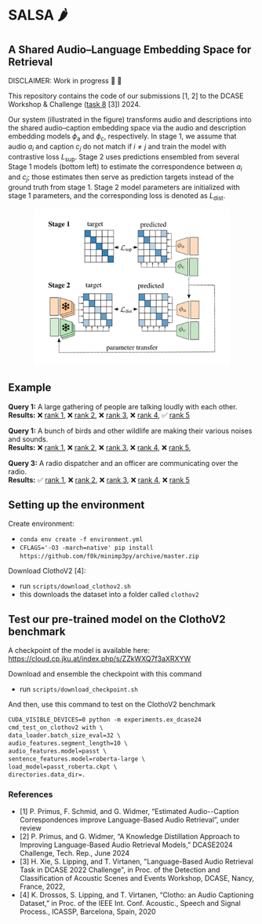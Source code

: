 # SALSA :hot_pepper:
## A Shared Audio–Language Embedding Space for Retrieval



DISCLAIMER: Work in progress :construction_worker: :nut_and_bolt:

This repository contains the code of our submissions [1, 2] to the DCASE Workshop & Challenge ([task 8](https://dcase.community/challenge2024/task-language-based-audio-retrieval) [3]) 2024.

Our system (illustrated in the figure) transforms audio and descriptions into the shared audio–caption embedding space via the audio and description embedding models $\phi_\mathrm{a}$ and $\phi_\mathrm{c}$, respectively. 
In stage 1, we assume that audio $a_i$ and caption $c_j$ do not match if $i \neq j$ and train the model with contrastive loss $L_{\textrm{sup}}$.
Stage 2 uses predictions ensembled from several Stage 1 models (bottom left) to estimate the correspondence between $a_i$ and $c_j$; those estimates then serve as prediction targets instead of the ground truth from stage 1. 
Stage 2 model parameters are initialized with stage 1 parameters, and the corresponding loss is denoted as $L_{\mathrm{dist}}$.

<p align="center">
<img src="figure.png" alt="system illustration" width="400"/>
</p>


## Example



**Query 1:** A large gathering of people are talking loudly with each other. \
**Results:**
:x: [rank 1](https://freesound.org/people/ivolipa/sounds/344952), 
:x: [rank 2](https://freesound.org/people/cognito&nbsp;perceptu/sounds/57595), 
:x: [rank 3](https://freesound.org/people/dobroide/sounds/352819), 
:x: [rank 4](https://freesound.org/people/northern87/sounds/88530/), 
:white_check_mark: [rank 5](https://freesound.org/people/HBSA/sounds/158513)


**Query 1:** A bunch of birds and other wildlife are making their various noises and sounds. \
**Results:**
:x: [rank 1](https://freesound.org/people/RTB45/sounds/366669), 
:x: [rank 2](https://freesound.org/people/acclivity/sounds/38956), 
:x: [rank 3](https://freesound.org/people/kvgarlic/sounds/187763), 
:x: [rank 4](https://freesound.org/people/inchadney/sounds/98470), 
:x: [rank 5](https://freesound.org/people/adejabor/sounds/157962),


**Query 3:** A radio dispatcher and an officer are communicating over the radio. \
**Results:**
:white_check_mark: [rank 1](https://freesound.org/people/Benboncan/sounds/80399), 
:x: [rank 2](https://freesound.org/people/RobinScemama/sounds/167260), 
:x: [rank 3](https://freesound.org/people/morgantj/sounds/58381), 
:x: [rank 4](https://freesound.org/people/cognito&nbsp;perceptu/sounds/79547), 
:x: [rank 5](https://freesound.org/people/paisagemsonoraunila/sounds/342734)


## Setting up the environment

Create environment:
- `conda env create -f environment.yml`
- `CFLAGS='-O3 -march=native' pip install https://github.com/f0k/minimp3py/archive/master.zip`

Download ClothoV2 [4]:
- run `scripts/download_clothov2.sh`
- this downloads the dataset into a folder called `clothov2`

## Test our pre-trained model on the ClothoV2 benchmark

A checkpoint of the model is available here: 
https://cloud.cp.jku.at/index.php/s/ZZkWXQ7f3aXRXYW

Download and ensemble the checkpoint with this command
- run `scripts/download_checkpoint.sh`

And then, use this command to test on the ClothoV2 benchmark
```
CUDA_VISIBLE_DEVICES=0 python -m experiments.ex_dcase24 cmd_test_on_clothov2 with \
data_loader.batch_size_eval=32 \
audio_features.segment_length=10 \
audio_features.model=passt \
sentence_features.model=roberta-large \
load_model=passt_roberta.ckpt \
directories.data_dir=.
```

### References
- [1] P. Primus, F. Schmid, and G. Widmer, “Estimated Audio--Caption Correspondences improve Language-Based Audio Retrieval”, under review
- [2] P. Primus, and G. Widmer, “A Knowledge Distillation Approach to Improving Language-Based Audio Retrieval Models,” DCASE2024 Challenge, Tech. Rep., June 2024
- [3] H. Xie, S. Lipping, and T. Virtanen, "Language-Based Audio Retrieval Task in DCASE 2022 Challenge", in Proc. of the Detection and Classification of Acoustic Scenes and Events Workshop, DCASE, Nancy, France, 2022,
- [4] K. Drossos, S. Lipping, and T. Virtanen, “Clotho: an Audio Captioning Dataset,” in Proc. of the IEEE Int. Conf. Acoustic., Speech and Signal Process., ICASSP, Barcelona, Spain, 2020
